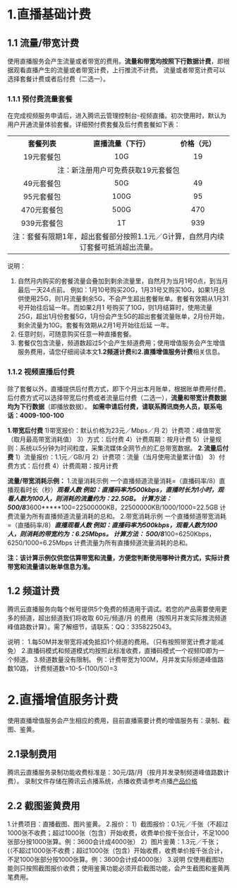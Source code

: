 # 1.直播基础计费
## 1.1 流量/带宽计费
使用直播服务会产生流量或者带宽的费用。**流量和带宽均按照下行数据计费**，即根据观看直播产生的流量或者带宽计费，上行推流不计费。
流量或者带宽计费可以选择套餐计费或者后付费（二选一）。

### 1.1.1 预付费流量套餐

在完成视频服务申请后，进入腾讯云管理控制台-视频直播。初次使用时，默认为用户开通流量体验套餐。详细预付费套餐及后付费套餐如下表：

<table class="t">
<tbody><tr>
<th> 套餐列表
</th><th> 直播流量（下行）
</th><th> 价格（元）
</th></tr>
<tr>
<td style="text-align: center;"> 19元套餐包
</td><td style="text-align: center;"> 10G
</td><td style="text-align: center;"> 19
</td></tr>
<tr>
<td colspan="3" style="text-align: center;"> 注：新注册用户可免费获取19元套餐包
</td></tr>
<tr>
<td style="text-align: center;"> 49元套餐包
</td><td style="text-align: center;"> 50G
</td><td style="text-align: center;"> 49
</td></tr>
<tr>
<td style="text-align: center;"> 95元套餐包
</td><td style="text-align: center;"> 100G
</td><td style="text-align: center;"> 95
</td></tr>
<tr>
<td style="text-align: center;"> 470元套餐包
</td><td style="text-align: center;"> 500G
</td><td style="text-align: center;"> 470
</td></tr>
<tr>
<td style="text-align: center;"> 939元套餐包
</td><td style="text-align: center;"> 1T
</td><td style="text-align: center;"> 939
</td></tr>
<tr>
<td colspan="3" style="text-align: center;"> 注：套餐有限期1年，超出套餐部分按照1.1元／G计算，自然月内续订套餐可抵消超出流量。
</td></tr></tbody></table>

说明：
1. 自然月内购买的套餐流量会叠加到剩余流量里，自然月为当月1号0点，到当月最后一天24点前。
   例如：1月10号购买20G，1月31号又购买10G，如果1月总供使用25G，则1月流量剩余5G，不会产生超出套餐账单。套餐有效期从1月31号开始往后延一年。而如果2月1    号购买了10G，则1月结算时，使用流量25G，超出1月份套餐5G，1月份会产生5G的超出套餐流量账单，2月份开始，剩余流量为10G。套餐有效期从2月1号开始往后延    一年。
2. 任意时刻，可随意购买任意一种直播套餐。
3. 套餐仅包含流量，频道数超过5个会产生频道费用；使用增值服务会产生增值服务费用，请您仔细阅读本文**1.2频道计费**和**2.直播增值服务计费**相关信息。


### 1.1.2 视频直播后付费

除了套餐以外，直播提供后付费方式，即下个月出本月账单，根据账单费用付费。后付费方式可以选择带宽后付费或者流量后付费（二选一），**流量和带宽计费数据均为下行数据**（即播放数据）。
**如需申请后付费，请联系腾讯商务人员，联系电话：4009-100-100**

**1.带宽后付费**
 1)带宽报价：默认价格为23元／Mbps／月
 2）计费项：峰值带宽（取月最高带宽消耗值） 
 3）方式：后付费 
 4）计费周期：按月计费 
 5）计量规则：系统以5分钟为时间粒度，采集流媒体全网节点的汇总带宽数据。
**2.流量后付费**
 1）流量报价：1.1元／GB/月
 2）计费项：流量（当月使用流量累计值） 
 3）付费方式：后付费
 4）计费周期：按月计费


**流量/带宽消耗示例：**
1.流量消耗示例
一个直播频道流量消耗=（直播码率/8）直播观看时长（秒）*****观看人数
例如：直播码率为500kbps，直播时长为1小时，观看人数为100人，则消耗的流量约为：22.5GB。
计算方法： 500/8*****3600*****100=22500000KB，22500000KB/1000/1000=22.5GB
计费流量为所有直播频道流量消耗的总和。
2.带宽消耗示例
一个直播频道带宽消耗=（直播码率/8）*****直播观看人数
例如：直播码率为500kbps，观看人数为100人，则消耗的带宽约为：6.25Mbps。
计算方法： 500/8*****100=6250Kbps，6250/1000=6.25Mbps
计费流量为所有直播频道流量消耗的总和。

**注：该计算示例仅供您估算带宽和流量，方便您判断使用哪种计费方式，实际计费带宽和流量请以账单信息为准。**


## 1.2 频道计费
腾讯云直播服务向每个帐号提供5个免费的频道用于调试。若您的产品需要使用更多的频道，超出频道我们将收取 60元/频道/月 的费用（按照月并发实际推流频道峰值路数计算）。需了解细节，请联系：QQ：3358225043。

说明：
1.每50M并发带宽将减免抵扣1个频道的费用。（只有按照带宽计费才能减免）
2.直播码模式和频道模式均按照此标准收费，直播码模式一个视频ID即为一个频道。 
3.频道数量没有限制。
  例：计费带宽为100M，月并发实际频道峰值路数10路， 计费频道数=10-5-(100/50)=3

# 2.直播增值服务计费

使用直播增值服务会产生相应的费用，目前直播需要计费的增值服务有：录制、截图、鉴黄。

## 2.1录制费用
腾讯云直播服务录制功能收费标准是：30元/路/月（按月并发录制频道峰值路数计费）。
录制文件存储在腾讯云点播系统，点播收费请参考点播[产品价格](https://www.qcloud.com/product/vod#price)

## 2.2 截图鉴黄费用

1.计费项目：直播截图、图片鉴黄。
2.报价： 
  1）截图报价：0.1元／千张（不超过1000张不收费；超过1000张（包含）开始收费，收费单价按千张合计，不足1000张部分按1000张算。例：3600会计成4000张） 
  2）图片鉴黄：1.3元／千张； (（不超过1000张不收费；超过1000张（包含）开始收费，收费单价按千张合计，不足1000张部分按1000张算。例：3600会计成4000张） 
3.说明
仅使用截图功能则只按照截图报价收费；使用鉴黄功能必须开启截图功能，会产生截图和鉴黄两笔费用。
